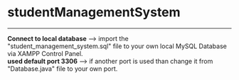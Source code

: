 # studentManagementSystem
**************************************************************
<b>Connect to local database</b> --> import the "student_management_system.sql" file to your own local MySQL Database via XAMPP Control Panel.<br>
<b>used default port 3306</b>  --> if another port is used than change it from "Database.java" file to your own port.
